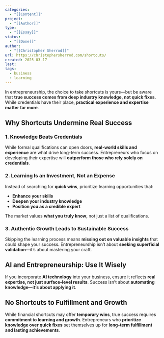 ```yaml
---
categories:
  - "[[Content]]"
project:
  - "[[Author]]"
type:
  - "[[Essay]]"
status:
  - "[[Done]]"
author:
  - "[[Christopher Sherrod]]"
url: https://christophersherrod.com/shortcuts/
created: 2025-03-17
last:
tags:
  - business
  - learning
---
```

In entrepreneurship, the choice to take shortcuts is yours—but be aware that **true success comes from deep industry knowledge, not quick fixes**. While credentials have their place, **practical experience and expertise matter far more**.  

## Why Shortcuts Undermine Real Success

### 1. Knowledge Beats Credentials
While formal qualifications can open doors, **real-world skills and experience** are what drive long-term success. Entrepreneurs who focus on developing their expertise will **outperform those who rely solely on credentials**.  

### 2. Learning Is an Investment, Not an Expense
Instead of searching for **quick wins**, prioritize learning opportunities that:  
- **Enhance your skills**  
- **Deepen your industry knowledge**  
- **Position you as a credible expert**  

The market values **what you truly know**, not just a list of qualifications.  

### 3. Authentic Growth Leads to Sustainable Success
Skipping the learning process means **missing out on valuable insights** that could shape your success. Entrepreneurship isn’t about **seeking superficial validation**—it’s about mastering your craft.  

## AI and Entrepreneurship: Use It Wisely

If you incorporate **AI technology** into your business, ensure it reflects **real expertise, not just surface-level results**. Success isn’t about **automating knowledge—it’s about applying it**.  

## No Shortcuts to Fulfillment and Growth

While financial shortcuts may offer **temporary wins**, true success requires **commitment to learning and growth**. Entrepreneurs who **prioritize knowledge over quick fixes** set themselves up for **long-term fulfillment and lasting achievements**.